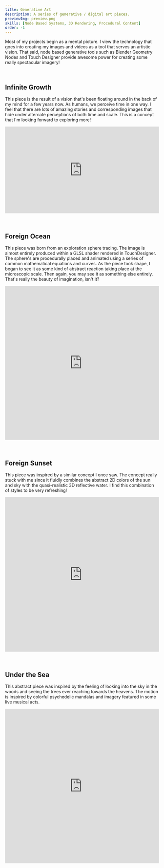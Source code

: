 ```yaml
---
title: Generative Art
description: A series of generative / digital art pieces.
previewImg: preview.png
skills: [Node Based Systems, 3D Rendering, Procedural Content]
order: -1
---
```

Most of my projects begin as a mental picture. I view the technology that goes into creating my images and videos as a tool that serves an artistic vision. That said, node based generative tools such as Blender Geometry Nodes and Touch Designer provide awesome power for creating some really spectacular imagery! 

<br/>

Infinite Growth
-------

This piece is the result of a vision that's been floating around in the back of my mind for a few years now. As humans, we perceive time in one way. I feel that there are lots of amazing stories and corresponding images that hide under alternate perceptions of both time and scale. This is a concept that I'm looking forward to exploring more!

<div style="padding:56.25% 0 0 0;position:relative;"><iframe src="https://player.vimeo.com/video/871878027?badge=0&amp;autopause=0&amp;quality_selector=1&amp;progress_bar=1&amp;player_id=0&amp;app_id=58479" frameborder="0" allow="autoplay; fullscreen; picture-in-picture" style="position:absolute;top:0;left:0;width:100%;height:100%;" title="Infinite Growth Sequence"></iframe></div><script src="https://player.vimeo.com/api/player.js"></script>

<br/>
<br/>

Foreign Ocean
-------

This piece was born from an exploration sphere tracing. The image is almost entirely produced within a GLSL shader rendered in TouchDesigner. The sphere's are procedurally placed and animated using a series of common mathematical equations and curves. As the piece took shape, I began to see it as some kind of abstract reaction taking place at the microscopic scale. Then again, you may see it as something else entirely. That's really the beauty of imagination, isn't it? 

<div style="padding:100% 0 0 0;position:relative;"><iframe src="https://player.vimeo.com/video/849136149?badge=0&amp;autopause=0&amp;quality_selector=1&amp;progress_bar=1&amp;player_id=0&amp;app_id=58479" frameborder="0" allow="autoplay; fullscreen; picture-in-picture" style="position:absolute;top:0;left:0;width:100%;height:100%;" title="Foreign Oceans Audio Visual"></iframe></div><script src="https://player.vimeo.com/api/player.js"></script>

<br/>
<br/>


Foreign Sunset
-------

This piece was inspired by a similar concept I once saw. The concept really stuck with me since it fluidly combines the abstract 2D colors of the sun and sky with the quasi-realistic 3D reflective water. I find this combination of styles to be very refreshing! 

<div style="padding:100.31% 0 0 0;position:relative;"><iframe src="https://player.vimeo.com/video/843937704?badge=0&amp;autopause=0&amp;quality_selector=1&amp;progress_bar=1&amp;player_id=0&amp;app_id=58479" frameborder="0" allow="autoplay; fullscreen; picture-in-picture" style="position:absolute;top:0;left:0;width:100%;height:100%;" title="ForeignOcean"></iframe></div><script src="https://player.vimeo.com/api/player.js"></script>

<br/>
<br/>

Under the Sea
-------

This abstract piece was inspired by the feeling of looking into the sky in the woods and seeing the trees ever reaching towards the heavens. The motion is inspired by colorful psychedelic mandalas and imagery featured in some live musical acts. 

<div style="padding:100.31% 0 0 0;position:relative;"><iframe src="https://player.vimeo.com/video/843902918?badge=0&amp;autopause=0&amp;quality_selector=1&amp;progress_bar=1&amp;player_id=0&amp;app_id=58479" frameborder="0" allow="autoplay; fullscreen; picture-in-picture" style="position:absolute;top:0;left:0;width:100%;height:100%;" title="UnderTheSea"></iframe></div><script src="https://player.vimeo.com/api/player.js"></script>